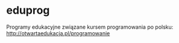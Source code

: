 # eduprog

Programy edukacyjne związane kursem programowania po polsku: http://otwartaedukacja.pl/programowanie
